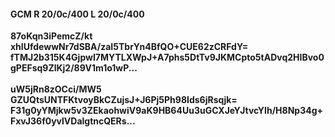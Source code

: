 #### GCM R 20/0c/400 L 20/0c/400
**87oKqn3iPemcZ/kt**<br/>**xhIUfdewwNr7dSBA/zaI5TbrYn4BfQO+CUE62zCRFdY=**<br/>**fTMJ2b315K4GjpwI7MYTLXWpJ+A7phs5DtTv9JKMCpto5tADvq2HIBvo0gPEFsq9ZlKj2/89V1m1o1wP...**<br/><br/>
**uW5jRn8zOCci/MW5**<br/>**GZUQtsUNTFKtvoyBkCZujsJ+J6Pj5Ph98Ids6jRsqjk=**<br/>**F31g0yYMjkw5v3ZEkaohwiV9aK9HB64Uu3uGCXJeYJtvcYIh/H8Np34g+FxvJ36f0yvlVDalgtncQERs...**